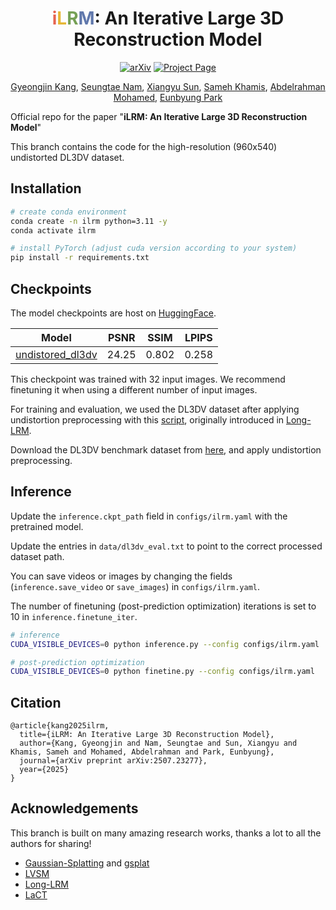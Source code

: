 <div align="center">
<h1><span style="color: rgb(230, 100, 80);">i</span><span style="color: rgb(230, 183, 53);">L</span><span style="color: rgb(117, 160, 85);">R</span><span style="color: rgb(96, 120, 172);">M</span>: An Iterative Large 3D Reconstruction Model</h1>

<a href="https://arxiv.org/abs/2507.23277"><img src="https://img.shields.io/badge/arXiv-2507.23277-b31b1b" alt="arXiv"></a>
<a href="https://gynjn.github.io/iLRM/"><img src="https://img.shields.io/badge/Project_Page-green" alt="Project Page"></a>

[Gyeongjin Kang](https://gynjn.github.io/info/), [Seungtae Nam](https://github.com/stnamjef), [Xiangyu Sun](https://scholar.google.com/citations?user=VLzxTrAAAAAJ&hl=ko&oi=ao), [Sameh Khamis](https://www.samehkhamis.com), [Abdelrahman Mohamed](https://www.cs.toronto.edu/~asamir/), [Eunbyung Park](https://silverbottlep.github.io/index.html)
</div>

Official repo for the paper "**iLRM: An Iterative Large 3D Reconstruction Model**"

This branch contains the code for the high-resolution (960x540) undistorted DL3DV dataset.

## Installation

```bash
# create conda environment
conda create -n ilrm python=3.11 -y
conda activate ilrm

# install PyTorch (adjust cuda version according to your system)
pip install -r requirements.txt
```

## Checkpoints
The model checkpoints are host on [HuggingFace](https://huggingface.co/Gynjn/iLRM/tree/main).

| Model | PSNR  | SSIM  | LPIPS |
| ----- | ----- | ----- | ----- |
| [undistored_dl3dv](https://huggingface.co/Gynjn/iLRM/resolve/main/ilrm_undistort_dl3dv.pt?download=true) | 24.25 | 0.802 | 0.258 |

This checkpoint was trained with 32 input images. We recommend finetuning it when using a different number of input images.

For training and evaluation, we used the DL3DV dataset after applying undistortion preprocessing with this [script](https://github.com/arthurhero/Long-LRM/blob/main/data/prosess_dl3dv.py), originally introduced in [Long-LRM](https://arthurhero.github.io/projects/llrm/index.html). 

Download the DL3DV benchmark dataset from [here](https://huggingface.co/datasets/DL3DV/DL3DV-Benchmark/tree/main), and apply undistortion preprocessing.

## Inference

Update the `inference.ckpt_path` field in `configs/ilrm.yaml` with the pretrained model.

Update the entries in `data/dl3dv_eval.txt` to point to the correct processed dataset path.

You can save videos or images by changing the fields (`inference.save_video` or `save_images`) in `configs/ilrm.yaml`.

The number of finetuning (post-prediction optimization) iterations is set to 10 in `inference.finetune_iter`.

```bash
# inference
CUDA_VISIBLE_DEVICES=0 python inference.py --config configs/ilrm.yaml

# post-prediction optimization
CUDA_VISIBLE_DEVICES=0 python finetine.py --config configs/ilrm.yaml
```

## Citation

```
@article{kang2025ilrm,
  title={iLRM: An Iterative Large 3D Reconstruction Model},
  author={Kang, Gyeongjin and Nam, Seungtae and Sun, Xiangyu and Khamis, Sameh and Mohamed, Abdelrahman and Park, Eunbyung},
  journal={arXiv preprint arXiv:2507.23277},
  year={2025}
}
```

## Acknowledgements

This branch is built on many amazing research works, thanks a lot to all the authors for sharing!

- [Gaussian-Splatting](https://github.com/graphdeco-inria/gaussian-splatting) and [gsplat](https://github.com/nerfstudio-project/gsplat)
- [LVSM](https://github.com/haian-jin/LVSM)
- [Long-LRM](https://github.com/arthurhero/Long-LRM)
- [LaCT](https://github.com/a1600012888/LaCT)